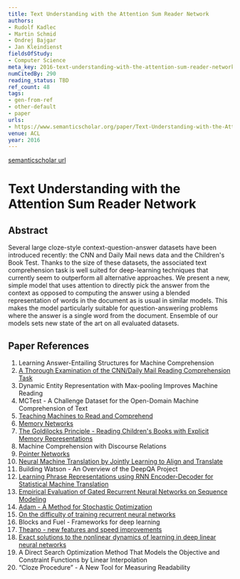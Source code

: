 ```yaml
---
title: Text Understanding with the Attention Sum Reader Network
authors:
- Rudolf Kadlec
- Martin Schmid
- Ondrej Bajgar
- Jan Kleindienst
fieldsOfStudy:
- Computer Science
meta_key: 2016-text-understanding-with-the-attention-sum-reader-network
numCitedBy: 290
reading_status: TBD
ref_count: 48
tags:
- gen-from-ref
- other-default
- paper
urls:
- https://www.semanticscholar.org/paper/Text-Understanding-with-the-Attention-Sum-Reader-Kadlec-Schmid/f2e50e2ee4021f199877c8920f1f984481c723aa?sort=total-citations
venue: ACL
year: 2016
---
```


[semanticscholar url](https://www.semanticscholar.org/paper/Text-Understanding-with-the-Attention-Sum-Reader-Kadlec-Schmid/f2e50e2ee4021f199877c8920f1f984481c723aa?sort=total-citations)

# Text Understanding with the Attention Sum Reader Network

## Abstract

Several large cloze-style context-question-answer datasets have been introduced recently: the CNN and Daily Mail news data and the Children's Book Test. Thanks to the size of these datasets, the associated text comprehension task is well suited for deep-learning techniques that currently seem to outperform all alternative approaches. We present a new, simple model that uses attention to directly pick the answer from the context as opposed to computing the answer using a blended representation of words in the document as is usual in similar models. This makes the model particularly suitable for question-answering problems where the answer is a single word from the document. Ensemble of our models sets new state of the art on all evaluated datasets.

## Paper References

1. Learning Answer-Entailing Structures for Machine Comprehension
2. [A Thorough Examination of the CNN/Daily Mail Reading Comprehension Task](2016-a-thorough-examination-of-the-cnn-daily-mail-reading-comprehension-task.md)
3. Dynamic Entity Representation with Max-pooling Improves Machine Reading
4. MCTest - A Challenge Dataset for the Open-Domain Machine Comprehension of Text
5. [Teaching Machines to Read and Comprehend](2015-teaching-machines-to-read-and-comprehend.md)
6. [Memory Networks](2015-memory-networks.md)
7. [The Goldilocks Principle - Reading Children's Books with Explicit Memory Representations](2016-the-goldilocks-principle-reading-children-s-books-with-explicit-memory-representations.md)
8. Machine Comprehension with Discourse Relations
9. [Pointer Networks](2015-pointer-networks.md)
10. [Neural Machine Translation by Jointly Learning to Align and Translate](2015-neural-machine-translation-by-jointly-learning-to-align-and-translate.md)
11. Building Watson - An Overview of the DeepQA Project
12. [Learning Phrase Representations using RNN Encoder-Decoder for Statistical Machine Translation](2014-learning-phrase-representations-using-rnn-encoder-decoder-for-statistical-machine-translation.md)
13. [Empirical Evaluation of Gated Recurrent Neural Networks on Sequence Modeling](2014-empirical-evaluation-of-gated-recurrent-neural-networks-on-sequence-modeling.md)
14. [Adam - A Method for Stochastic Optimization](2015-adam-a-method-for-stochastic-optimization.md)
15. [On the difficulty of training recurrent neural networks](2013-on-the-difficulty-of-training-recurrent-neural-networks.md)
16. Blocks and Fuel - Frameworks for deep learning
17. [Theano - new features and speed improvements](2012-theano-new-features-and-speed-improvements.md)
18. [Exact solutions to the nonlinear dynamics of learning in deep linear neural networks](2014-exact-solutions-to-the-nonlinear-dynamics-of-learning-in-deep-linear-neural-networks.md)
19. A Direct Search Optimization Method That Models the Objective and Constraint Functions by Linear Interpolation
20. “Cloze Procedure” - A New Tool for Measuring Readability
